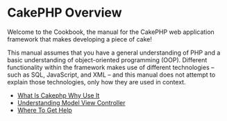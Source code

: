 # CakePHP Overview

Welcome to the Cookbook, the manual for the CakePHP web application
framework that makes developing a piece of cake!

This manual assumes that you have a general understanding of PHP
and a basic understanding of object-oriented programming (OOP).
Different functionality within the framework makes use of different
technologies – such as SQL, JavaScript, and XML – and this manual
does not attempt to explain those technologies, only how they are
used in context.

- [What Is Cakephp Why Use It](cakephp-overview/what-is-cakephp-why-use-it.md)
- [Understanding Model View Controller](cakephp-overview/understanding-model-view-controller.md)
- [Where To Get Help](cakephp-overview/where-to-get-help.md)
